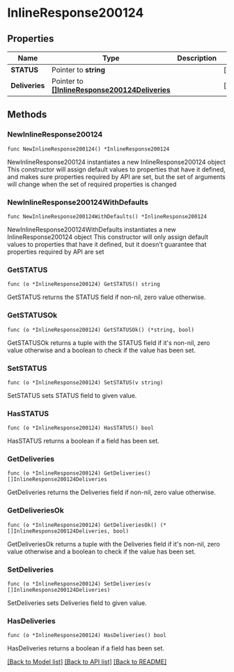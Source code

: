 # InlineResponse200124

## Properties

Name | Type | Description | Notes
------------ | ------------- | ------------- | -------------
**STATUS** | Pointer to **string** |  | [optional] 
**Deliveries** | Pointer to [**[]InlineResponse200124Deliveries**](InlineResponse200124Deliveries.md) |  | [optional] 

## Methods

### NewInlineResponse200124

`func NewInlineResponse200124() *InlineResponse200124`

NewInlineResponse200124 instantiates a new InlineResponse200124 object
This constructor will assign default values to properties that have it defined,
and makes sure properties required by API are set, but the set of arguments
will change when the set of required properties is changed

### NewInlineResponse200124WithDefaults

`func NewInlineResponse200124WithDefaults() *InlineResponse200124`

NewInlineResponse200124WithDefaults instantiates a new InlineResponse200124 object
This constructor will only assign default values to properties that have it defined,
but it doesn't guarantee that properties required by API are set

### GetSTATUS

`func (o *InlineResponse200124) GetSTATUS() string`

GetSTATUS returns the STATUS field if non-nil, zero value otherwise.

### GetSTATUSOk

`func (o *InlineResponse200124) GetSTATUSOk() (*string, bool)`

GetSTATUSOk returns a tuple with the STATUS field if it's non-nil, zero value otherwise
and a boolean to check if the value has been set.

### SetSTATUS

`func (o *InlineResponse200124) SetSTATUS(v string)`

SetSTATUS sets STATUS field to given value.

### HasSTATUS

`func (o *InlineResponse200124) HasSTATUS() bool`

HasSTATUS returns a boolean if a field has been set.

### GetDeliveries

`func (o *InlineResponse200124) GetDeliveries() []InlineResponse200124Deliveries`

GetDeliveries returns the Deliveries field if non-nil, zero value otherwise.

### GetDeliveriesOk

`func (o *InlineResponse200124) GetDeliveriesOk() (*[]InlineResponse200124Deliveries, bool)`

GetDeliveriesOk returns a tuple with the Deliveries field if it's non-nil, zero value otherwise
and a boolean to check if the value has been set.

### SetDeliveries

`func (o *InlineResponse200124) SetDeliveries(v []InlineResponse200124Deliveries)`

SetDeliveries sets Deliveries field to given value.

### HasDeliveries

`func (o *InlineResponse200124) HasDeliveries() bool`

HasDeliveries returns a boolean if a field has been set.


[[Back to Model list]](../README.md#documentation-for-models) [[Back to API list]](../README.md#documentation-for-api-endpoints) [[Back to README]](../README.md)


